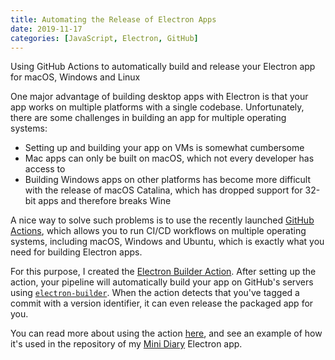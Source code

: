 ```yaml
---
title: Automating the Release of Electron Apps
date: 2019-11-17
categories: [JavaScript, Electron, GitHub]
---
```


Using GitHub Actions to automatically build and release your Electron app for macOS, Windows and Linux

<!--more-->

One major advantage of building desktop apps with Electron is that your app works on multiple platforms with a single codebase. Unfortunately, there are some challenges in building an app for multiple operating systems:

- Setting up and building your app on VMs is somewhat cumbersome
- Mac apps can only be built on macOS, which not every developer has access to
- Building Windows apps on other platforms has become more difficult with the release of macOS Catalina, which has dropped support for 32-bit apps and therefore breaks Wine

A nice way to solve such problems is to use the recently launched [GitHub Actions](https://github.com/features/actions), which allows you to run CI/CD workflows on multiple operating systems, including macOS, Windows and Ubuntu, which is exactly what you need for building Electron apps.

For this purpose, I created the [Electron Builder Action](https://github.com/samuelmeuli/action-electron-builder). After setting up the action, your pipeline will automatically build your app on GitHub's servers using [`electron-builder`](https://github.com/electron-userland/electron-builder). When the action detects that you've tagged a commit with a version identifier, it can even release the packaged app for you.

You can read more about using the action [here](https://github.com/samuelmeuli/action-electron-builder), and see an example of how it's used in the repository of my [Mini Diary](https://github.com/samuelmeuli/mini-diary) Electron app.
